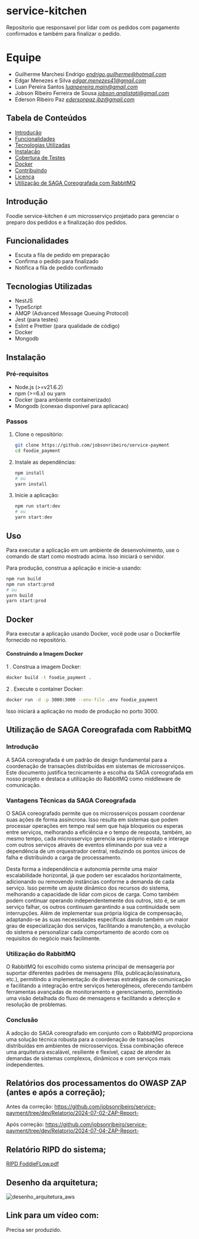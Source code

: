 # service-kitchen
Repositorio que responsavel por lidar com os pedidos com pagamento confirmados e também para finalizar o pedido.

# Equipe
- Guilherme Marchesi Endrigo *<endrigo.guilherme@hotmail.com>*
- Edgar Menezes e Silva *<edgar.menezes41@gmail.com>*
- Luan Pereira Santos *<luanpereira.main@gmail.com>*
- Jobson Ribeiro Ferreira de Sousa *<jobson.analistati@gmail.com>*
- Ederson Ribeiro Paz *<edersonpaz.jbz@gmail.com>*

## Tabela de Conteúdos

- [Introdução](#introdução)
- [Funcionalidades](#funcionalidades)
- [Tecnologias Utilizadas](#tecnologias-utilizadas)
- [Instalação](#instalação)
- [Cobertura de Testes](#cobertura-de-testes)
- [Docker](#docker)
- [Contribuindo](#contribuindo)
- [Licença](#licença)
- [Utilização de SAGA Coreografada com RabbitMQ](utilização-de-SAGA-Coreografada-com-RabbitMQ)
## Introdução

Foodie service-kitchen é um microsserviço projetado para gerenciar o preparo dos pedidos e a finalização dos pedidos.

## Funcionalidades

- Escuta a fila de pedido em preparação
- Confirma o pedido para finalizado
- Notifica a fila de pedido confirmado

## Tecnologias Utilizadas

- NestJS
- TypeScript
- AMQP (Advanced Message Queuing Protocol)
- Jest (para testes)
- Eslint e Prettier (para qualidade de código)
- Docker
- Mongodb

## Instalação

### Pré-requisitos

- Node.js (>=v21.6.2)
- npm (>=6.x) ou yarn
- Docker (para ambiente containerizado)
- Mongodb (conexao disponivel para aplicacao)

### Passos

1. Clone o repositório:

    ```bash
    git clone https://github.com/jobsonribeiro/service-payment
    cd foodie_payment
    ```

2. Instale as dependências:

    ```bash
    npm install
    # ou
    yarn install
    ```

3. Inicie a aplicação:

    ```bash
    npm run start:dev
    # ou
    yarn start:dev
    ```

## Uso

Para executar a aplicação em um ambiente de desenvolvimento, use o comando de start como mostrado acima. Isso iniciará o servidor.

Para produção, construa a aplicação e inicie-a usando:

```bash
npm run build
npm run start:prod
# ou
yarn build
yarn start:prod
```

## Docker
Para executar a aplicação usando Docker, você pode usar o Dockerfile fornecido no repositório.

#### Construindo a Imagem Docker
1 . Construa a imagem Docker:

```bash
docker build -t foodie_payment .
```
2 . Execute o container Docker:
```bash
docker run -d -p 3000:3000 --env-file .env foodie_payment
```

Isso iniciará a aplicação no modo de produção no porto 3000.

## Utilização de SAGA Coreografada com RabbitMQ

### Introdução
A SAGA coreografada é um padrão de design fundamental para a coordenação de transações distribuídas em sistemas de microsserviços. Este documento justifica tecnicamente a escolha da SAGA coreografada em nosso projeto e destaca a utilização do RabbitMQ como middleware de comunicação.

### Vantagens Técnicas da SAGA Coreografada

O SAGA coreografado permite que os microsserviços possam coordenar suas ações de forma assíncrona. Isso resulta em sistemas que podem processar operações em tempo real sem que haja bloqueios ou esperas entre serviços, melhorando a eficiência e o tempo de resposta, também, ao mesmo tempo, cada microsserviço gerencia seu próprio estado e interage com outros serviços através de eventos eliminando por sua vez a dependência de um orquestrador central, reduzindo os pontos únicos de falha e distribuindo a carga de processamento.

Desta forma a independência e autonomia permite uma maior escalabilidade horizontal, já que podem ser escalados horizontalmente, adicionando ou removendo instâncias conforme a demanda de cada serviço. Isso permite um ajuste dinâmico dos recursos do sistema, melhorando a capacidade de lidar com picos de carga. Como também podem continuar operando independentemente dos outros, isto é, se um serviço falhar, os outros continuam garantindo a sua continuidade sem interrupções. Além de implementar sua própria lógica de compensação, adaptando-se às suas necessidades específicas dando também um maior grau de especialização dos serviços, facilitando a manutenção, a evolução do sistema e personalizar cada comportamento de acordo com os requisitos do negócio mais facilmente.

### Utilização do RabbitMQ
O RabbitMQ foi escolhido como sistema principal de mensageria por suportar diferentes padrões de mensagens (fila, publicação/assinatura, etc.), permitindo a implementação de diversas estratégias de comunicação e facilitando a integração entre serviços heterogêneos, oferecendo também ferramentas avançadas de monitoramento e gerenciamento, permitindo uma visão detalhada do fluxo de mensagens e facilitando a detecção e resolução de problemas.

### Conclusão
A adoção do SAGA coreografado em conjunto com o RabbitMQ proporciona uma solução técnica robusta para a coordenação de transações distribuídas em ambientes de microsserviços. Essa combinação oferece uma arquitetura escalável, resiliente e flexível, capaz de atender às demandas de sistemas complexos, dinâmicos e com serviços mais independentes.

## Relatórios dos processamentos do OWASP ZAP (antes e após a correção);
Antes da correção: https://github.com/jobsonribeiro/service-payment/tree/dev/Relatorio/2024-07-02-ZAP-Report-

Após correção: https://github.com/jobsonribeiro/service-payment/tree/dev/Relatorio/2024-07-04-ZAP-Report-

## Relatório RIPD do sistema;
[RIPD FoddieFLow.pdf](https://github.com/user-attachments/files/16534638/RIPD.FoddieFLow.pdf)

## Desenho da arquitetura;
![desenho_arquitetura_aws](https://github.com/user-attachments/assets/0f68a272-6a0d-49f0-934f-4358ec973f3e)

## Link para um vídeo com:
Precisa ser produzido.
